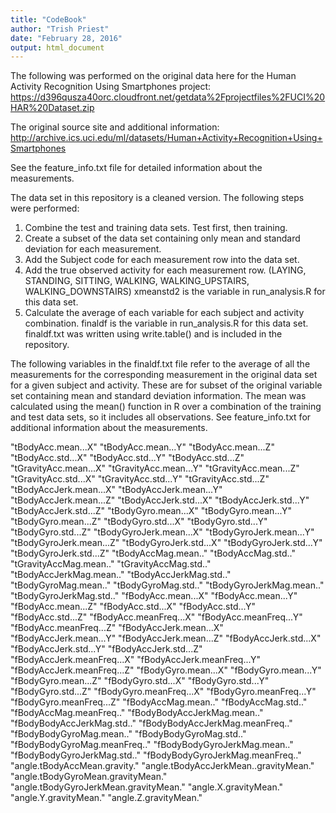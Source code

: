 ```yaml
---
title: "CodeBook"
author: "Trish Priest"
date: "February 28, 2016"
output: html_document
---
```


The following was performed on the original data here for the Human Activity Recognition Using Smartphones
project:
      https://d396qusza40orc.cloudfront.net/getdata%2Fprojectfiles%2FUCI%20HAR%20Dataset.zip 

The original source site and additional information:
      http://archive.ics.uci.edu/ml/datasets/Human+Activity+Recognition+Using+Smartphones 

See the feature_info.txt file for detailed information about the measurements.

The data set in this repository is a cleaned version.  The following steps were performed:
1.  Combine the test and training data sets.  Test first, then training.
2.  Create a subset of the data set containing only mean and standard deviation for each measurement.
3.  Add the Subject code for each measurement row into the data set.
4.  Add the true observed activity for each measurement row. 
     (LAYING, STANDING, SITTING, WALKING, WALKING_UPSTAIRS, WALKING_DOWNSTAIRS)
     xmeanstd2 is the variable in run_analysis.R for this data set.
5.  Calculate the average of each variable for each subject and activity combination.
     finaldf is the variable in run_analysis.R for this data set.
     finaldf.txt was written using write.table() and is included in the repository.


The following variables in the finaldf.txt file refer to the average of all the measurements for the
corresponding measurement in the original data set for a given subject and activity.  These are for 
subset of the original variable set containing mean and standard deviation information.  The mean was
calculated using the mean() function in R over a combination of the training and test data sets, so it
includes all observations.  See feature_info.txt for additional information about the measurements.

"tBodyAcc.mean...X" 
"tBodyAcc.mean...Y" 
"tBodyAcc.mean...Z" 
"tBodyAcc.std...X" 
"tBodyAcc.std...Y" 
"tBodyAcc.std...Z" 
"tGravityAcc.mean...X" 
"tGravityAcc.mean...Y" 
"tGravityAcc.mean...Z" 
"tGravityAcc.std...X" 
"tGravityAcc.std...Y" 
"tGravityAcc.std...Z" 
"tBodyAccJerk.mean...X" 
"tBodyAccJerk.mean...Y" 
"tBodyAccJerk.mean...Z" 
"tBodyAccJerk.std...X" 
"tBodyAccJerk.std...Y" 
"tBodyAccJerk.std...Z" 
"tBodyGyro.mean...X" 
"tBodyGyro.mean...Y" 
"tBodyGyro.mean...Z" 
"tBodyGyro.std...X" 
"tBodyGyro.std...Y" 
"tBodyGyro.std...Z" 
"tBodyGyroJerk.mean...X" 
"tBodyGyroJerk.mean...Y" 
"tBodyGyroJerk.mean...Z" 
"tBodyGyroJerk.std...X" 
"tBodyGyroJerk.std...Y" 
"tBodyGyroJerk.std...Z" 
"tBodyAccMag.mean.." 
"tBodyAccMag.std.." 
"tGravityAccMag.mean.." 
"tGravityAccMag.std.." 
"tBodyAccJerkMag.mean.." 
"tBodyAccJerkMag.std.." 
"tBodyGyroMag.mean.." 
"tBodyGyroMag.std.." 
"tBodyGyroJerkMag.mean.." 
"tBodyGyroJerkMag.std.." 
"fBodyAcc.mean...X" 
"fBodyAcc.mean...Y" 
"fBodyAcc.mean...Z" 
"fBodyAcc.std...X" 
"fBodyAcc.std...Y" 
"fBodyAcc.std...Z" 
"fBodyAcc.meanFreq...X" 
"fBodyAcc.meanFreq...Y" 
"fBodyAcc.meanFreq...Z" 
"fBodyAccJerk.mean...X" 
"fBodyAccJerk.mean...Y" 
"fBodyAccJerk.mean...Z" 
"fBodyAccJerk.std...X" 
"fBodyAccJerk.std...Y" 
"fBodyAccJerk.std...Z" 
"fBodyAccJerk.meanFreq...X" 
"fBodyAccJerk.meanFreq...Y" 
"fBodyAccJerk.meanFreq...Z" 
"fBodyGyro.mean...X" 
"fBodyGyro.mean...Y" 
"fBodyGyro.mean...Z" 
"fBodyGyro.std...X" 
"fBodyGyro.std...Y" 
"fBodyGyro.std...Z" 
"fBodyGyro.meanFreq...X" 
"fBodyGyro.meanFreq...Y" 
"fBodyGyro.meanFreq...Z" 
"fBodyAccMag.mean.." 
"fBodyAccMag.std.." 
"fBodyAccMag.meanFreq.." 
"fBodyBodyAccJerkMag.mean.." 
"fBodyBodyAccJerkMag.std.." 
"fBodyBodyAccJerkMag.meanFreq.." 
"fBodyBodyGyroMag.mean.." 
"fBodyBodyGyroMag.std.." 
"fBodyBodyGyroMag.meanFreq.." 
"fBodyBodyGyroJerkMag.mean.." 
"fBodyBodyGyroJerkMag.std.." 
"fBodyBodyGyroJerkMag.meanFreq.." 
"angle.tBodyAccMean.gravity." 
"angle.tBodyAccJerkMean..gravityMean." 
"angle.tBodyGyroMean.gravityMean." 
"angle.tBodyGyroJerkMean.gravityMean." 
"angle.X.gravityMean." 
"angle.Y.gravityMean." 
"angle.Z.gravityMean."

